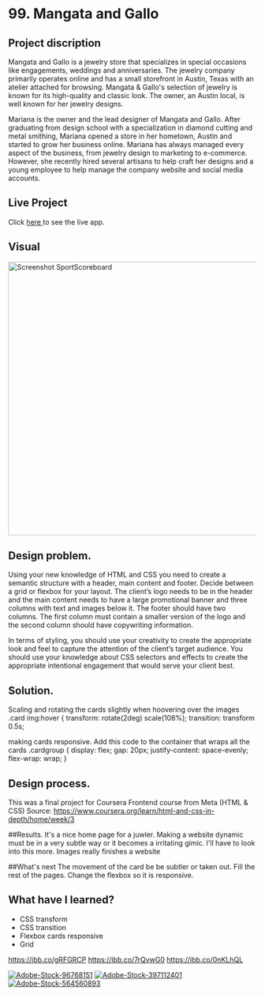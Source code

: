 # 99. Mangata and Gallo

## Project discription 
    
Mangata and Gallo is a jewelry store that specializes in special occasions like engagements, weddings and anniversaries. The jewelry company primarily operates online and has a small storefront in Austin, Texas with an atelier attached for browsing. Mangata & Gallo's selection of jewelry is known for its high-quality and classic look. The owner, an Austin local, is well known for her jewelry designs.  

Mariana is the owner and the lead designer of Mangata and Gallo. After graduating from design school with a specialization in diamond cutting and metal smithing, Mariana opened a store in her hometown, Austin and started to grow her business online. Mariana has always managed every aspect of the business, from jewelry design to marketing to e-commerce. However, she recently hired several artisans to help craft her designs and a young employee to help manage the company website and social media accounts.

## Live Project
Click <a href=""> here </a>to see the live app.


## Visual
<img width="553" alt="Screenshot SportScoreboard" src="/Users/zoepiper/Documents/Front-end/Space-site/image/Screenshot Space-site.png">
    
## Design problem. 
Using your new knowledge of HTML and CSS you need to create a semantic structure with a header, main content and footer. Decide between a grid or flexbox for your layout. The client’s logo needs to be in the header and the main content needs to have a large promotional banner and three columns with text and images below it. The footer should have two columns. The first column must contain a smaller version of the logo and the second column should have copywriting information. 

In terms of styling, you should use your creativity to create the appropriate look and feel to capture the attention of the client’s target audience. You should use your knowledge about CSS selectors and effects to create the appropriate intentional engagement that would serve your client best.

## Solution. 
Scaling and rotating the cards slightly when hoovering over the images
.card img:hover {
      transform: rotate(2deg) scale(108%);
      transition: transform 0.5s;
      
making cards responsive. Add this code to the container that wraps all the cards
 .cardgroup {
      display: flex;
      gap: 20px;
      justify-content: space-evenly;
      flex-wrap: wrap;
  }

## Design process. 
This was a final project for Coursera Frontend course from Meta (HTML & CSS)
Source: https://www.coursera.org/learn/html-and-css-in-depth/home/week/3

##Results. 
It's a nice home page for a juwler. Making a website dynamic must be in a very subtle way or it becomes a irritating gimic. I'll have to look into this more.
Images really finishes a website

##What's next 
The movement of the card be be subtler or taken out.
Fill the rest of the pages.
Change the flexbox so it is responsive.

## What have I learned?
<ul>
  <li>CSS transform</li>
  <li>CSS transition</li>
    <li>Flexbox cards responsive</li>
  <li>Grid</li>


</ul>


https://ibb.co/gRFGRCP
https://ibb.co/7rQvwG0
https://ibb.co/0nKLhQL

<a href="https://ibb.co/gRFGRCP"><img src="https://i.ibb.co/KrzYrHL/Adobe-Stock-96768151.jpg" alt="Adobe-Stock-96768151" border="0"></a>
<a href="https://ibb.co/7rQvwG0"><img src="https://i.ibb.co/5skTN5J/Adobe-Stock-397112401.jpg" alt="Adobe-Stock-397112401" border="0"></a>
<a href="https://ibb.co/0nKLhQL"><img src="https://i.ibb.co/PrMywty/Adobe-Stock-564560893.jpg" alt="Adobe-Stock-564560893" border="0"></a>
